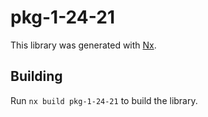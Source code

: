 # pkg-1-24-21

This library was generated with [Nx](https://nx.dev).

## Building

Run `nx build pkg-1-24-21` to build the library.
